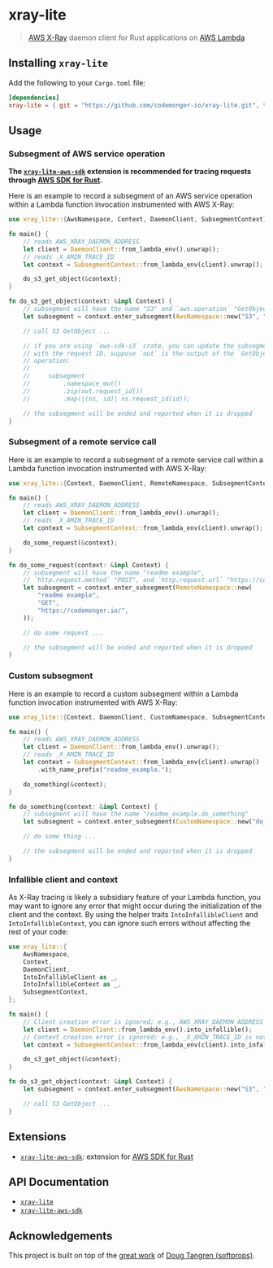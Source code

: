 # xray-lite

> [AWS X-Ray](https://aws.amazon.com/xray/) daemon client for Rust applications on [AWS Lambda](https://aws.amazon.com/lambda/)

## Installing `xray-lite`

Add the following to your `Cargo.toml` file:

```toml
[dependencies]
xray-lite = { git = "https://github.com/codemonger-io/xray-lite.git", tag = "v0.0.7" }
```

## Usage

### Subsegment of AWS service operation

**The [`xray-lite-aws-sdk`](./xray-lite-aws-sdk) extension is recommended for tracing requests through [AWS SDK for Rust](https://aws.amazon.com/sdk-for-rust/).**

Here is an example to record a subsegment of an AWS service operation within a Lambda function invocation instrumented with AWS X-Ray:

```rust
use xray_lite::{AwsNamespace, Context, DaemonClient, SubsegmentContext};

fn main() {
    // reads AWS_XRAY_DAEMON_ADDRESS
    let client = DaemonClient::from_lambda_env().unwrap();
    // reads _X_AMZN_TRACE_ID
    let context = SubsegmentContext::from_lambda_env(client).unwrap();

    do_s3_get_object(&context);
}

fn do_s3_get_object(context: &impl Context) {
    // subsegment will have the name "S3" and `aws.operation` "GetObject"
    let subsegment = context.enter_subsegment(AwsNamespace::new("S3", "GetObject"));

    // call S3 GetObject ...

    // if you are using `aws-sdk-s3` crate, you can update the subsegment
    // with the request ID. suppose `out` is the output of the `GetObject`
    // operation:
    //
    //     subsegment
    //         .namespace_mut()
    //         .zip(out.request_id())
    //         .map(|(ns, id)| ns.request_id(id));

    // the subsegment will be ended and reported when it is dropped
}
```

### Subsegment of a remote service call

Here is an example to record a subsegment of a remote service call within a Lambda function invocation instrumented with AWS X-Ray:

```rust
use xray_lite::{Context, DaemonClient, RemoteNamespace, SubsegmentContext};

fn main() {
    // reads AWS_XRAY_DAEMON_ADDRESS
    let client = DaemonClient::from_lambda_env().unwrap();
    // reads _X_AMZN_TRACE_ID
    let context = SubsegmentContext::from_lambda_env(client).unwrap();

    do_some_request(&context);
}

fn do_some_request(context: &impl Context) {
    // subsegment will have the name "readme example",
    // `http.request.method` "POST", and `http.request.url` "https://codemonger.io/"
    let subsegment = context.enter_subsegment(RemoteNamespace::new(
        "readme example",
        "GET",
        "https://codemonger.io/",
    ));

    // do some request ...

    // the subsegment will be ended and reported when it is dropped
}
```

### Custom subsegment

Here is an example to record a custom subsegment within a Lambda function invocation instrumented with AWS X-Ray:

```rust
use xray_lite::{Context, DaemonClient, CustomNamespace, SubsegmentContext};

fn main() {
    // reads AWS_XRAY_DAEMON_ADDRESS
    let client = DaemonClient::from_lambda_env().unwrap();
    // reads _X_AMZN_TRACE_ID
    let context = SubsegmentContext::from_lambda_env(client).unwrap()
        .with_name_prefix("readme_example.");

    do_something(&context);
}

fn do_something(context: &impl Context) {
    // subsegment will have the name "readme_example.do_something"
    let subsegment = context.enter_subsegment(CustomNamespace::new("do_something"));

    // do some thing ...

    // the subsegment will be ended and reported when it is dropped
}
```

### Infallible client and context

As X-Ray tracing is likely a subsidiary feature of your Lambda function, you may want to ignore any error that might occur during the initialization of the client and the context.
By using the helper traits `IntoInfallibleClient` and `IntoInfallibleContext`, you can ignore such errors without affecting the rest of your code:

```rust
use xray_lite::{
    AwsNamespace,
    Context,
    DaemonClient,
    IntoInfallibleClient as _,
    IntoInfallibleContext as _,
    SubsegmentContext,
};

fn main() {
    // Client creation error is ignored; e.g., AWS_XRAY_DAEMON_ADDRESS is not set
    let client = DaemonClient::from_lambda_env().into_infallible();
    // Context creation error is ignored; e.g., _X_AMZN_TRACE_ID is not set
    let context = SubsegmentContext::from_lambda_env(client).into_infallible();

    do_s3_get_object(&context);
}

fn do_s3_get_object(context: &impl Context) {
    let subsegment = context.enter_subsegment(AwsNamespace::new("S3", "GetObject"));

    // call S3 GetObject ...
}
```

## Extensions

- [`xray-lite-aws-sdk`](./xray-lite-aws-sdk/): extension for [AWS SDK for Rust](https://aws.amazon.com/sdk-for-rust/)

## API Documentation

- [`xray-lite`](https://codemonger-io.github.io/xray-lite/api/xray_lite/)
- [`xray-lite-aws-sdk`](https://codemonger-io.github.io/xray-lite/api/xray_lite_aws_sdk/)

## Acknowledgements

This project is built on top of the [great work](https://github.com/softprops/xray) of [Doug Tangren (softprops)](https://github.com/softprops).